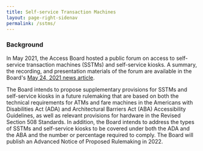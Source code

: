 ```yaml
---
title: Self-service Transaction Machines
layout: page-right-sidenav
permalink: /sstms/
--- 
```


### Background

In May 2021, the Access Board hosted a public forum on access to self-service transaction machines (SSTMs) and self-service kiosks. A summary, the recording, and presentation materials of the forum are available in the Board's [May 24, 2021 news article](https://www.access-board.gov/news/2021/05/24/u-s-access-board-conducts-panel-discussions-on-self-service-transaction-machines/). 

The Board intends to propose supplementary provisions for SSTMs and self-service kiosks in a future rulemaking that are based on both the technical requirements for ATMs and fare machines in the Americans with Disabilities Act (ADA) and Architectural Barriers Act (ABA) Accessibility Guidelines, as well as relevant provisions for hardware in the Revised Section 508 Standards. In addition, the Board intends to address the types of SSTMs and self-service kiosks to be covered under both the ADA and the ABA and the number or percentage required to comply. The Board will publish an Advanced Notice of Proposed Rulemaking in 2022.
